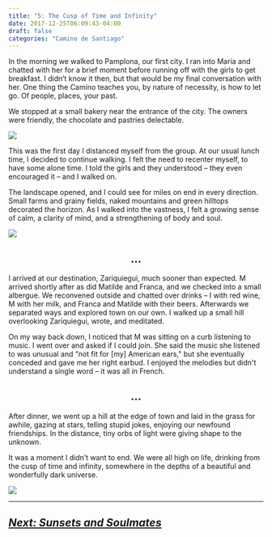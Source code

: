 ```yaml
---
title: "5: The Cusp of Time and Infinity"
date: 2017-12-25T06:09:43-04:00
draft: false
categories: "Camino de Santiago"
---
```

In the morning we walked to Pamplona, our first city. I ran into Maria and chatted with her for a brief moment before running off with the girls to get breakfast. I didn’t know it then, but that would be my final conversation with her. One thing the Camino teaches you, by nature of necessity, is how to let go. Of people, places, your past.

We stopped at a small bakery near the entrance of the city. The owners were friendly, the chocolate and pastries delectable.

![](/../images/cusp.jpg)

This was the first day I distanced myself from the group. At our usual lunch time, I decided to continue walking. I felt the need to recenter myself, to have some alone time. I told the girls and they understood – they even encouraged it – and I walked on.

The landscape opened, and I could see for miles on end in every direction. Small farms and grainy fields, naked mountains and green hilltops decorated the horizon. As I walked into the vastness, I felt a growing sense of calm, a clarity of mind, and a strengthening of body and soul.

![](/../images/cusp1.jpg)
## <center>...</center>

I arrived at our destination, Zariquiegui, much sooner than expected. M arrived shortly after as did Matilde and Franca, and we checked into a small albergue. We reconvened outside and chatted over drinks – I with red wine, M with her milk, and Franca and Matilde with their beers. Afterwards we separated ways and explored town on our own. I walked up a small hill overlooking Zariquiegui, wrote, and meditated.

On my way back down, I noticed that M was sitting on a curb listening to music. I went over and asked if I could join. She said the music she listened to was unusual and “not fit for [my] American ears," but she eventually conceded and gave me her right earbud. I enjoyed the melodies but didn't understand a single word – it was all in French.

## <center>...</center>

After dinner, we went up a hill at the edge of town and laid in the grass for awhile, gazing at stars, telling stupid jokes, enjoying our newfound friendships. In the distance, tiny orbs of light were giving shape to the unknown.

It was a moment I didn’t want to end. We were all high on life, drinking from the cusp of time and infinity, somewhere in the depths of a beautiful and wonderfully dark universe.

![](/../images/cusp2.jpg)

---

## _[Next: Sunsets and Soulmates](https://caminodesantiago.netlify.com/posts/suns-souls/)_